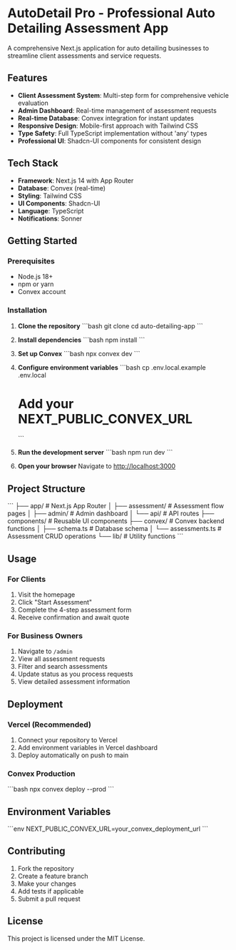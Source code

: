 # AutoDetail Pro - Professional Auto Detailing Assessment App

A comprehensive Next.js application for auto detailing businesses to streamline client assessments and service requests.

## Features

- **Client Assessment System**: Multi-step form for comprehensive vehicle evaluation
- **Admin Dashboard**: Real-time management of assessment requests
- **Real-time Database**: Convex integration for instant updates
- **Responsive Design**: Mobile-first approach with Tailwind CSS
- **Type Safety**: Full TypeScript implementation without 'any' types
- **Professional UI**: Shadcn-UI components for consistent design

## Tech Stack

- **Framework**: Next.js 14 with App Router
- **Database**: Convex (real-time)
- **Styling**: Tailwind CSS
- **UI Components**: Shadcn-UI
- **Language**: TypeScript
- **Notifications**: Sonner

## Getting Started

### Prerequisites

- Node.js 18+ 
- npm or yarn
- Convex account

### Installation

1. **Clone the repository**
   \`\`\`bash
   git clone <repository-url>
   cd auto-detailing-app
   \`\`\`

2. **Install dependencies**
   \`\`\`bash
   npm install
   \`\`\`

3. **Set up Convex**
   \`\`\`bash
   npx convex dev
   \`\`\`

4. **Configure environment variables**
   \`\`\`bash
   cp .env.local.example .env.local
   # Add your NEXT_PUBLIC_CONVEX_URL
   \`\`\`

5. **Run the development server**
   \`\`\`bash
   npm run dev
   \`\`\`

6. **Open your browser**
   Navigate to [http://localhost:3000](http://localhost:3000)

## Project Structure

\`\`\`
├── app/                    # Next.js App Router
│   ├── assessment/         # Assessment flow pages
│   ├── admin/             # Admin dashboard
│   └── api/               # API routes
├── components/            # Reusable UI components
├── convex/               # Convex backend functions
│   ├── schema.ts         # Database schema
│   └── assessments.ts    # Assessment CRUD operations
└── lib/                  # Utility functions
\`\`\`

## Usage

### For Clients
1. Visit the homepage
2. Click "Start Assessment"
3. Complete the 4-step assessment form
4. Receive confirmation and await quote

### For Business Owners
1. Navigate to `/admin`
2. View all assessment requests
3. Filter and search assessments
4. Update status as you process requests
5. View detailed assessment information

## Deployment

### Vercel (Recommended)
1. Connect your repository to Vercel
2. Add environment variables in Vercel dashboard
3. Deploy automatically on push to main

### Convex Production
\`\`\`bash
npx convex deploy --prod
\`\`\`

## Environment Variables

\`\`\`env
NEXT_PUBLIC_CONVEX_URL=your_convex_deployment_url
\`\`\`

## Contributing

1. Fork the repository
2. Create a feature branch
3. Make your changes
4. Add tests if applicable
5. Submit a pull request

## License

This project is licensed under the MIT License.
